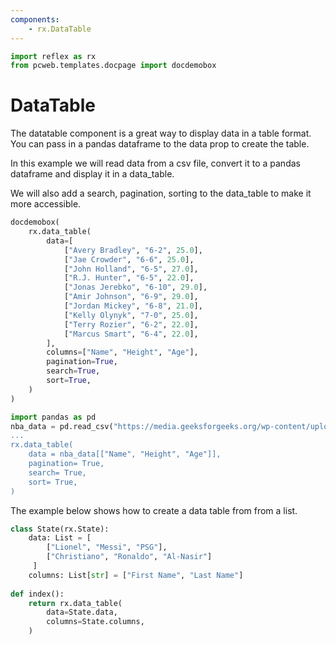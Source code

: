 ```yaml
---
components:
    - rx.DataTable
---
```


```python exec
import reflex as rx
from pcweb.templates.docpage import docdemobox
```

# DataTable

The datatable component is a great way to display data in a table format.
You can pass in a pandas dataframe to the data prop to create the table.

In this example we will read data from a csv file, convert it to a pandas dataframe and display it in a data_table.

We will also add a search, pagination, sorting to the data_table to make it more accessible.


```python eval
docdemobox(
    rx.data_table(
        data=[
            ["Avery Bradley", "6-2", 25.0],
            ["Jae Crowder", "6-6", 25.0],
            ["John Holland", "6-5", 27.0],
            ["R.J. Hunter", "6-5", 22.0],
            ["Jonas Jerebko", "6-10", 29.0],
            ["Amir Johnson", "6-9", 29.0],
            ["Jordan Mickey", "6-8", 21.0],
            ["Kelly Olynyk", "7-0", 25.0],
            ["Terry Rozier", "6-2", 22.0],
            ["Marcus Smart", "6-4", 22.0],
        ],
        columns=["Name", "Height", "Age"],
        pagination=True,
        search=True,
        sort=True,
    )
)
```

```python
import pandas as pd
nba_data = pd.read_csv("https://media.geeksforgeeks.org/wp-content/uploads/nba.csv")"""
...
rx.data_table(
    data = nba_data[["Name", "Height", "Age"]],
    pagination= True,
    search= True,
    sort= True,
)  
```

The example below shows how to create a data table from from a list.

```python
class State(rx.State):
    data: List = [
        ["Lionel", "Messi", "PSG"],
        ["Christiano", "Ronaldo", "Al-Nasir"]
     ]
    columns: List[str] = ["First Name", "Last Name"]
    
def index():  
    return rx.data_table(
        data=State.data,
        columns=State.columns,
    )   
```